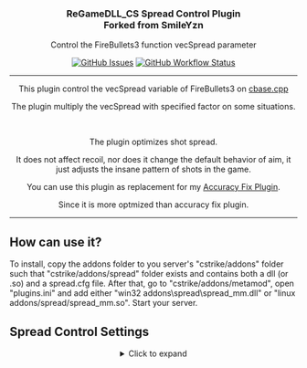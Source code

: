 <h3 align="center">ReGameDLL_CS Spread Control Plugin<br/>Forked from SmileYzn</h3>

<p align="center">Control the FireBullets3 function vecSpread parameter</p>

<p align="center">
    <a href="https://github.com/SmileYzn/spread/issues"><img alt="GitHub Issues" src="https://img.shields.io/github/issues-raw/smileyzn/spread?style=flat-square"></a>
    <a href="https://github.com/SmileYzn/spread/actions"><img alt="GitHub Workflow Status" src="https://img.shields.io/github/actions/workflow/status/SmileYzn/spread/build.yml?branch=main&label=Build&style=flat-square"></a>
</p>

<hr>

<p align="center">This plugin control the vecSpread variable of FireBullets3 on <a href="https://github.com/rehlds/ReGameDLL_CS/blob/master/regamedll/dlls/cbase.cpp#L1268" target="_blank">cbase.cpp</a></p>
<p align="center">The plugin multiply the vecSpread with specified factor on some situations.</p>

<br>

<p align="center">The plugin optimizes shot spread.</p>
<p align="center">It does not affect recoil, nor does it change the default behavior of aim, it just adjusts the insane pattern of shots in the game.</p>
<p align="center">You can use this plugin as replacement for my <a href="https://github.com/smileYzn/accuracyfix" target="_blank">Accuracy Fix Plugin</a>.</p>
<p align="center">Since it is more optmized than accuracy fix plugin.</p>

<hr>

## How can use it?
To install, copy the addons folder to you server's "cstrike/addons" folder such that "cstrike/addons/spread" folder exists and contains both a dll (or .so) and a spread.cfg file.
After that, go to "cstrike/addons/metamod", open "plugins.ini" and add either "win32 addons\spread\spread_mm.dll" or "linux addons/spread/spread_mm.so".
Start your server.

## Spread Control Settings
<details>
  <summary align="center">Click to expand</summary>
    
// Spread Control Plugin
// This plugin controls the vecSpread variable of FireBullets3
// https://github.com/rehlds/ReGameDLL_CS/blob/master/regamedll/dlls/cbase.cpp#L1268
//								
// The plugin multiply the vecSpread with specified factor on some situations.
//
// 1. Any value bellow 0.0 will be ignored, which means you just need to set it to -1.0 to ignore that scenario;
// 2. To completly remove spread of weapon shots, you may set everything to -1.0, and set default to 0.0 for all;
// 3. The spread_deadCenterFirstShot cvar works by completely removing the spread to make the first shot go right to the center of the crosshair.
//								
// weapon		Name of the weapon WITHOUT prefix, e.g., ak47.
// in air		pread mitigation while player is airborne.
// moving & standing	Spread mitigation while player is moving and NOT ducking.
// moving & ducking	Spread mitigation while player is moving AND ducking.
// standing still	Spread mitigation while player is NOT moving and NOT ducking.
// ducking still	Spread mitigation while player is NOT moving AND ducking.
// default		Default spread mitigation when the player a settings does not apply to a specific situation, or for other situations not mentioned here.
//
// Usage:	spread_wpn <weapon_name> <in_air> <moving_standing> <moving_ducking> <standing_still> <ducking_still> <default>
// Example:     spread_wpn ak47 -1.0 -1.0 0.8 0.75 0.70 -1.0
//
//      COMMAND  |  WEAPON  |  IN   |  MOVING &  |  MOVING &  |  STANDING  |  DUCKING  |  DEFAULT  |
//                          |  AIR  |  STANDING  |  DUCKING   |   STILL    |   STILL   |           |
//
      spread_wpn    galil     -1.0       -1.0         0.85          0.8         0.7         -1.0
      spread_wpn    ak47      -1.0       -1.0         0.85          0.6         0.5         -1.0
      spread_wpn    scout     -1.0       -1.0         0.85         -1.0        -1.0         -1.0
      spread_wpn    sg55      -1.0       -1.0         0.85          0.85        0.8         -1.0
      spread_wpn    awp       -1.0       -1.0         0.85         -1.0        -1.0         -1.0
      spread_wpn    g3sg1     -1.0       -1.0         0.85         -1.0        -1.0         -1.0
      spread_wpn    famas     -1.0       -1.0         0.85          0.75        0.65        -1.0
      spread_wpn    m4a1      -1.0       -1.0         0.85          0.65        0.55        -1.0
      spread_wpn    aug       -1.0       -1.0         0.85          0.9         0.8         -1.0
      spread_wpn    sg550     -1.0       -1.0         0.85         -1.0        -1.0         -1.0
      spread_wpn    glock     -1.0       -1.0         0.85          0.6         0.5         -1.0
      spread_wpn    usp       -1.0       -1.0         0.85          0.7         0.6         -1.0
      spread_wpn    p228      -1.0       -1.0         0.85          0.6         0.5         -1.0
      spread_wpn    deagle    -1.0       -1.0         0.85         -1.0        -1.0         -1.0
      spread_wpn    elites    -1.0       -1.0         0.85         -1.0        -1.0         -1.0
      spread_wpn    fn57      -1.0       -1.0         0.85         -1.0        -1.0         -1.0
      spread_wpn    mac10     -1.0       -1.0         0.85         -1.0        -1.0         -1.0
      spread_wpn    tmp       -1.0       -1.0         0.85         -1.0        -1.0         -1.0
      spread_wpn    mp5       -1.0       -1.0         0.85          0.8         0.7         -1.0
      spread_wpn    ump45     -1.0       -1.0         0.85         -1.0        -1.0         -1.0
      spread_wpn    p90       -1.0       -1.0         0.85         -1.0        -1.0         -1.0
      spread_wpn    m249      -1.0       -1.0         0.85         -1.0        -1.0         -1.0

      spread_deadCenterFirstShot "1"

</details>
